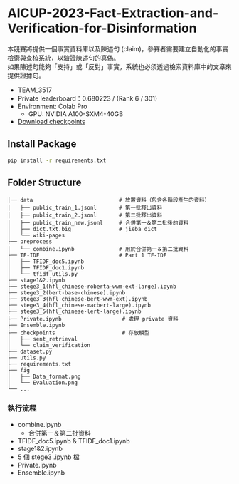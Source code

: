 # AICUP-2023-Fact-Extraction-and-Verification-for-Disinformation

<p>本競賽將提供一個事實資料庫以及陳述句 (claim)，參賽者需要建立自動化的事實檢索與查核系統，以驗證陳述句的真偽。<br />
如果陳述句能夠「支持」或「反對」事實，系統也必須透過檢索資料庫中的文章來提供證據句。
</p>

* TEAM_3517 
* Private leaderboard：0.680223 / (Rank 6 / 301)
* Environment: Colab Pro
    * GPU: NVIDIA A100-SXM4-40GB
 * [Download checkpoints](https://drive.google.com/file/d/12m8aVyHx8xZNr6A6dSZQXQDj_Q8-xVfW/view?usp=sharing)

## Install Package
```bash
pip install -r requirements.txt
```

## Folder Structure

```
│── data                           # 放置資料（包含各階段產生的資料）
│   ├── public_train_1.jsonl       # 第一批釋出資料
│   ├── public_train_2.jsonl       # 第二批釋出資料
│   ├── public_train_new.jsonl     # 合併第一＆第二批後的資料
│   ├── dict.txt.big               # jieba dict
│   └── wiki-pages 
├── preprocess                     
│   └── combine.ipynb              # 用於合併第一＆第二批資料
├── TF-IDF                         # Part 1 TF-IDF
│   ├── TFIDF_doc5.ipynb
│   ├── TFIDF_doc1.ipynb
│   └── tfidf_utils.py  
├── stage1&2.ipynb   
├── stege3_1(hfl_chinese-roberta-wwm-ext-large).ipynb  
├── stege3_2(bert-base-chinese).ipynb  
├── stege3_3(hfl_chinese-bert-wwm-ext).ipynb   
├── stege3_4(hfl_chinese-macbert-large).ipynb             
├── stege3_5(hfl_chinese-lert-large).ipynb
├── Private.ipynb                   # 處理 private 資料
├── Ensemble.ipynb
├── checkpoints                     # 存放模型
│   ├── sent_retrieval
│   └── claim_verification
├── dataset.py
├── utils.py
├── requirements.txt
├── fig
│   ├── Data_format.png
│   └── Evaluation.png
└── ...
```
### 執行流程
* combine.ipynb
   * 合併第一＆第二批資料
* TFIDF_doc5.ipynb & TFIDF_doc1.ipynb
* stage1&2.ipynb
* 5 個 stege3 .ipynb 檔
* Private.ipynb
* Ensemble.ipynb
